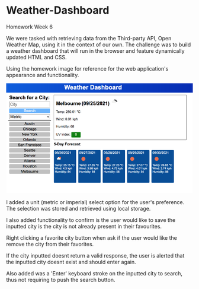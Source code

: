 # Weather-Dashboard
Homework Week 6

We were tasked with retrieving data from the Third-party API, Open Weather Map, using it in the context of our own. The challenge was to build a weather dashboard that will run in the browser and feature dynamically updated HTML and CSS.

Using the homework image for reference for the web application's appearance and functionality.

<img src="assets/imgs/screenshot.png">

I added a unit (metric or imperial) select option for the user's preference. The selection was stored and retrieved using local storage.

I also added functionality to confirm is the user would like to save the inputted city is the city is not already present in their favourites.

Right clicking a favorite city button when ask if the user would like the remove the city from their favorites.

If the city inputted doesnt return a valid response, the user is alerted that the inputted city doesnt exist and should enter again.

Also added was a 'Enter' keyboard stroke on the inputted city to search, thus not requiring to push the search button.